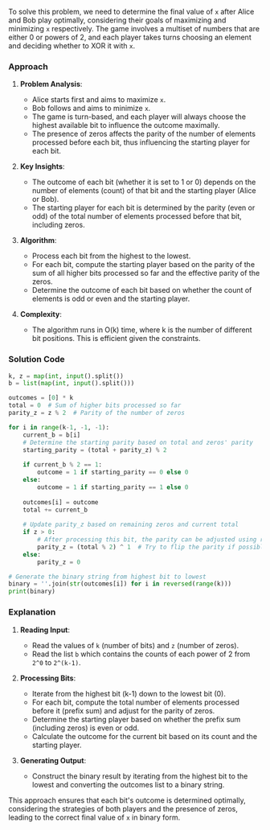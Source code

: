 To solve this problem, we need to determine the final value of `x` after Alice and Bob play optimally, considering their goals of maximizing and minimizing `x` respectively. The game involves a multiset of numbers that are either 0 or powers of 2, and each player takes turns choosing an element and deciding whether to XOR it with `x`.

### Approach
1. **Problem Analysis**:
   - Alice starts first and aims to maximize `x`.
   - Bob follows and aims to minimize `x`.
   - The game is turn-based, and each player will always choose the highest available bit to influence the outcome maximally.
   - The presence of zeros affects the parity of the number of elements processed before each bit, thus influencing the starting player for each bit.

2. **Key Insights**:
   - The outcome of each bit (whether it is set to 1 or 0) depends on the number of elements (count) of that bit and the starting player (Alice or Bob).
   - The starting player for each bit is determined by the parity (even or odd) of the total number of elements processed before that bit, including zeros.

3. **Algorithm**:
   - Process each bit from the highest to the lowest.
   - For each bit, compute the starting player based on the parity of the sum of all higher bits processed so far and the effective parity of the zeros.
   - Determine the outcome of each bit based on whether the count of elements is odd or even and the starting player.

4. **Complexity**:
   - The algorithm runs in O(k) time, where k is the number of different bit positions. This is efficient given the constraints.

### Solution Code
```python
k, z = map(int, input().split())
b = list(map(int, input().split()))

outcomes = [0] * k
total = 0  # Sum of higher bits processed so far
parity_z = z % 2  # Parity of the number of zeros

for i in range(k-1, -1, -1):
    current_b = b[i]
    # Determine the starting parity based on total and zeros' parity
    starting_parity = (total + parity_z) % 2
    
    if current_b % 2 == 1:
        outcome = 1 if starting_parity == 0 else 0
    else:
        outcome = 1 if starting_parity == 1 else 0
    
    outcomes[i] = outcome
    total += current_b
    
    # Update parity_z based on remaining zeros and current total
    if z > 0:
        # After processing this bit, the parity can be adjusted using remaining zeros
        parity_z = (total % 2) ^ 1  # Try to flip the parity if possible
    else:
        parity_z = 0

# Generate the binary string from highest bit to lowest
binary = ''.join(str(outcomes[i]) for i in reversed(range(k)))
print(binary)
```

### Explanation
1. **Reading Input**:
   - Read the values of `k` (number of bits) and `z` (number of zeros).
   - Read the list `b` which contains the counts of each power of 2 from `2^0` to `2^(k-1)`.

2. **Processing Bits**:
   - Iterate from the highest bit (k-1) down to the lowest bit (0).
   - For each bit, compute the total number of elements processed before it (prefix sum) and adjust for the parity of zeros.
   - Determine the starting player based on whether the prefix sum (including zeros) is even or odd.
   - Calculate the outcome for the current bit based on its count and the starting player.

3. **Generating Output**:
   - Construct the binary result by iterating from the highest bit to the lowest and converting the outcomes list to a binary string.

This approach ensures that each bit's outcome is determined optimally, considering the strategies of both players and the presence of zeros, leading to the correct final value of `x` in binary form.